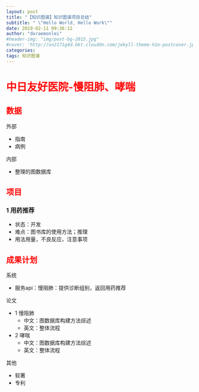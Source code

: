 ```yaml
---
layout: post
title: "【知识图谱】知识图谱项目总结"
subtitle: " \"Hello World, Hello Work\""
date: 2019-02-11 09:36:12
author: "doraemonlei"
#header-img: "img/post-bg-2015.jpg"
#cover: 'http://on2171g4d.bkt.clouddn.com/jekyll-theme-h2o-postcover.jpg'
categories: 
tags: 知识图谱
---
```


# <font color='red'>中日友好医院-慢阻肺、哮喘</font>

## <font color='red'>数据</font>
外部
- 指南
- 病例

内部
- 整理的图数据库
## <font color='red'>项目</font>

### 1 用药推荐
- 状态：开发
- 难点：图书库的使用方法；推理
- 用法用量，不良反应，注意事项



## <font color='red'>成果计划</font>
系统
- 服务api：慢阻肺：提供诊断组别，返回用药推荐

论文
- 1 慢阻肺
    - 中文：图数据库构建方法综述
    - 英文：整体流程
- 2 哮喘
    - 中文：图数据库构建方法综述
    - 英文：整体流程

其他
- 软著
- 专利